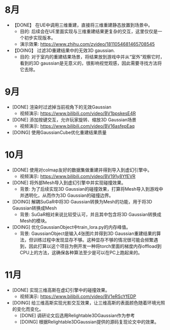# 8月
- 【DONE】 在UE中调用三维重建，直接将三维重建静态放置到场景中。
	- 目的: 后续会在UE里面实现与三维重建结果更复杂的交互，这里仅仅是一个初步实现版本。
	- 演示效果: https://www.zhihu.com/zvideo/1811054681465708545
- 【DOING】 过滤3D重建结果中的无效3D gaussian.
	- 目的: 对于室内的重建结果场景，将结果放到游戏中并从“室外”观察它时，看到的3D gaussian是无意义的，很影响视觉观感，因此需要寻找方法将它去除。 

# 9月
- [DONE] 渲染时过滤掉当前视角下的无效Gaussian
	- 视频演示: https://www.bilibili.com/video/BV1bpskesE4R
- [DONE] 添加按键交互，允许玩家旋转、缩放3D Gaussian场景
	- 视频演示: https://www.bilibili.com/video/BV16asfepEaq
- [DOING] 使用GaussianCube优化重建结果质量

# 10月
- [DONE] 使用对colmap友好的数据集做重建并得到导入到虚幻引擎中。
	- 视频演示: https://www.bilibili.com/video/BV191y8YfEVR
- [DONE] 将外部Mesh导入到虚幻引擎中并实现碰撞效果。
	- 背景: 为了后续实现3D Gaussian的碰撞效果，打算将Mesh导入到游戏中并透明化，从而作为3D Gaussian的碰撞边界。
- [DOING] 解耦SuGaR中将3D Gaussian转换为Mesh的功能，用于将3D Gaussian转换成Mesh
	- 背景: SuGaR相对来说比较受认可，并且其中包含将3D Gaussian转换成Mesh的模块。
- [DOING] 优化GaussianObject中train_lora.py的内存峰值。
	- 背景: GaussianObject是输入4张图片并得到3D Gaussian重建结果的算法，但训练过程中发现显存不够。这种显存不够的情况很可能会频繁遇到，因此打算以这个项目为例开发一种将torch里面的梯度内存offload到CPU上的方法，这确保各种算法至少是可以在PC上跑起来的。

# 11月
- [DONE] 实现三维高斯在虚幻引擎中的碰撞效果。
	- 视频演示: https://www.bilibili.com/video/BV1eRScYfEDP
- [DOING] 给三维高斯实现光影交互效果，让三维高斯的表面颜色随着环境光照的变化而变化。
	- [DONE] 调研论文后选用Relightable3DGaussian作为参考
	- [DOING] 根据Relightable3DGaussian提供的源码复现论文中的效果。